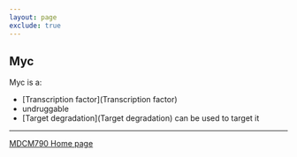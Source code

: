 ```yaml
---
layout: page
exclude: true
---
```

## Myc

Myc is a:
* [Transcription factor](Transcription factor)
* undruggable
* [Target degradation](Target degradation) can be used to target it

---

[MDCM790 Home page](mdcm790.md)
